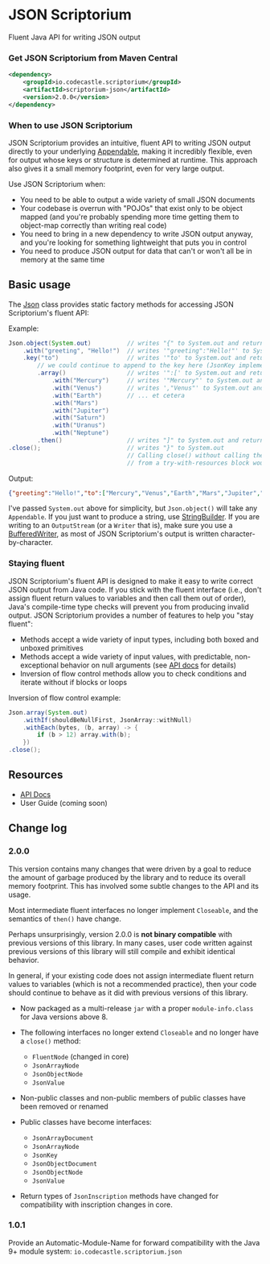 # JSON Scriptorium
Fluent Java API for writing JSON output

### Get JSON Scriptorium from Maven Central
``` xml
<dependency>
    <groupId>io.codecastle.scriptorium</groupId>
    <artifactId>scriptorium-json</artifactId>
    <version>2.0.0</version>
</dependency>
```

### When to use JSON Scriptorium
JSON Scriptorium provides an intuitive, fluent API to writing JSON output directly to your underlying [Appendable](https://docs.oracle.com/javase/8/docs/api/java/lang/Appendable.html), making it incredibly flexible, even for output whose keys or structure is determined at runtime. This approach also gives it a small memory footprint, even for very large output.

Use JSON Scriptorium when:
- You need to be able to output a wide variety of small JSON documents
- Your codebase is overrun with "POJOs" that exist only to be object mapped (and you're probably spending more time getting them to object-map correctly than writing real code)
- You need to bring in a new dependency to write JSON output anyway, and you're looking for something lightweight that puts you in control
- You need to produce JSON output for data that can't or won't all be in memory at the same time

## Basic usage
The [Json](https://scriptorium.codecastle.io/apidocs/scriptorium-json/2.0/io/codecastle/scriptorium/json/Json.html) class
provides static factory methods for accessing JSON Scriptorium's fluent API:

Example:
``` java
Json.object(System.out)          // writes "{" to System.out and returns a new JsonObjectDocument
    .with("greeting", "Hello!")  // writes '"greeting":"Hello!"' to System.out returns the JsonObjectDocument
    .key("to")                   // writes '"to' to System.out and returns a JsonKey<JsonObjectDocument>
        // we could continue to append to the key here (JsonKey implements Appendable)
        .array()                 // writes '":[' to System.out and returns a JsonArrayNode<JsonObjectDocument>
            .with("Mercury")     // writes '"Mercury"' to System.out and returns the JsonArrayNode
            .with("Venus")       // writes ',"Venus"' to System.out and returns the JsonArrayNode
            .with("Earth")       // ... et cetera
            .with("Mars")
            .with("Jupiter")
            .with("Saturn")
            .with("Uranus")
            .with("Neptune")
        .then()                  // writes "]" to System.out and returns the original JsonObjectDocument
.close();                        // writes "}" to System.out
                                 // Calling close() without calling the JsonArrayNode's then() method, e.g.
                                 // from a try-with-resources block would close the array first!
```
Output:
``` json
{"greeting":"Hello!","to":["Mercury","Venus","Earth","Mars","Jupiter","Saturn","Uranus","Neptune"]}
```

I've passed `System.out` above for simplicity, but `Json.object()` will take any `Appendable`. If you just want 
to produce a string, use [StringBuilder](https://docs.oracle.com/javase/8/docs/api/java/lang/StringBuilder.html). 
If you are writing to an `OutputStream` (or a `Writer` that is), make sure you use a 
[BufferedWriter](https://docs.oracle.com/javase/8/docs/api/java/io/BufferedWriter.html), as most of JSON Scriptorium's 
output is written character-by-character.

### Staying fluent
JSON Scriptorium's fluent API is designed to make it easy to write correct JSON output from Java code. If you stick
with the fluent interface (i.e., don't assign fluent return values to variables and then call them out of order),
Java's compile-time type checks will prevent you from producing invalid output. JSON Scriptorium provides a number of
features to help you "stay fluent":
- Methods accept a wide variety of input types, including both boxed and unboxed primitives
- Methods accept a wide variety of input values, with predictable, non-exceptional behavior on null arguments (see
[API docs](https://scriptorium.codecastle.io/apidocs/scriptorium-json/2.0) for details)
- Inversion of flow control methods allow you to check conditions and iterate without if blocks or loops

Inversion of flow control example:
``` java
Json.array(System.out)
    .withIf(shouldBeNullFirst, JsonArray::withNull)
    .withEach(bytes, (b, array) -> {
        if (b > 12) array.with(b);
    })
.close();
```

## Resources
- [API Docs](https://scriptorium.codecastle.io/apidocs/scriptorium-json/1.0)
- User Guide (coming soon)


## Change log

### 2.0.0

This version contains many changes that were driven by a goal to reduce the amount of
garbage produced by the library and to reduce its overall memory footprint. This has involved
some subtle changes to the API and its usage.

Most intermediate fluent interfaces no longer implement `Closeable`, and the semantics of
`then()` have change.

Perhaps unsurprisingly, version 2.0.0 is **not binary compatible** with previous versions of this
library. In many cases, user code written against previous versions of this library will
still compile and exhibit identical behavior.

In general, if your existing code does not assign intermediate fluent 
return values to variables (which is not a recommended practice), then your code should
continue to behave as it did with previous versions of this library.

- Now packaged as a multi-release `jar` with a proper `module-info.class` for Java versions
above 8.

- The following interfaces no longer extend `Closeable` and no longer have a `close()` method:
  - `FluentNode` (changed in core)
  - `JsonArrayNode`
  - `JsonObjectNode`
  - `JsonValue`

- Non-public classes and non-public members of public classes have been removed or renamed

- Public classes have become interfaces:
  - `JsonArrayDocument`
  - `JsonArrayNode`
  - `JsonKey`
  - `JsonObjectDocument`
  - `JsonObjectNode`
  - `JsonValue`

- Return types of `JsonInscription` methods have changed for compatibility with inscription
changes in core.

### 1.0.1
Provide an Automatic-Module-Name for forward compatibility 
with the Java 9+ module system: `io.codecastle.scriptorium.json`

